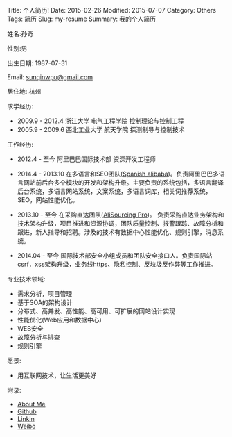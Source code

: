 Title: 个人简历!
Date: 2015-02-26
Modified: 2015-07-07 
Category: Others
Tags: 简历
Slug: my-resume
Summary: 我的个人简历

姓名:孙奇 

性别:男

出生日期: 1987-07-31

Email: sunqinwpu@gmail.com

居住地: 杭州

求学经历: 

- 2009.9 - 2012.4 浙江大学 电气工程学院 控制理论与控制工程
- 2005.9 - 2009.6 西北工业大学 航天学院 探测制导与控制技术

工作经历:

- 2012.4 - 至今 阿里巴巴国际技术部 资深开发工程师

 - 2014.4 - 2013.10 在多语言和SEO团队([Spanish alibaba](http://spanish.alibaba.com))。负责阿里巴巴多语言网站前后台多个模块的开发和架构升级。主要负责的系统包括，多语言翻译后台系统，多语言网站系统，文案系统，多语言词库，相关词推荐系统，SEO，网站性能优化。
 - 2013.10 - 至今 在采购直达团队([AliSourcing Pro](http://sourcing.alibaba.com))。 负责采购直达业务架构和技术架构升级，项目推进和资源协调，团队质量控制、报警跟踪、故障分析和跟进，新人指导和招聘。涉及的技术有数据中心性能优化、规则引擎，消息系统。
 - 2014.04 - 至今 国际技术部安全小组成员和团队安全接口人。负责国际站csrf，xss架构升级，业务线https、隐私控制、反垃圾反作弊等工作推进。

专业技术领域:

- 需求分析，项目管理
- 基于SOA的架构设计
- 分布式、高并发、高性能、高可用、可扩展的网站设计实现
- 性能优化(Web应用和数据中心)
- WEB安全
- 故障分析与排查
- 规则引擎

愿景:

- 用互联网技术，让生活更美好

附录:

- [About Me](http://about.me/sunqi)
- [Github](https://github.com/sunqinwpu)
- [Linkin](https://cn.linkedin.com/in/sunqizju)
- [Weibo](http://weibo.com/sunqizju/profile?rightmod=1&wvr=6&mod=personinfo)
